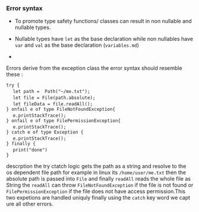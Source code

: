 ### Error syntax
* To promote  type safety  functions/ classes can result in non  nullable and nullable types.

* Nullable types have `let` as the base declaration  while non nullables have `var` and `val` as the base declaration (`variables.md`)

* 


Errors derive from the exception class the error syntax should resemble these :

`try {` <br> 
 &emsp; `let path =  Path("~/me.txt");` <br>
 &emsp; `let file = File(path.absolute);` <br>
  &emsp; `let fileData = file.readAll(); ` <br>
`} onfail e of type FileNotFoundException{` <br>
 &emsp;  `e.printStackTrace();` <br>
`} onfail e of type FilePermissionException{` <br>
 &emsp;  `e.printStackTrace();` <br>
`} catch e of type Exception {`  <br>
&emsp;  `e.printStackTrace();` <br>
`} finally {` <br>
&emsp; `print("done")` <br>
`}`

descrption the  try ctatch logic gets the path as a string and resolve to the os dependent file path for example in linux its `/home/user/me.txt`  then the absolute path is passed into `File` and finally  `readAll` reads the whole file as String the   `readAll` can throw `FileNotFoundException` if the file is not found or `FilePermissionException` if the file does not have access permission.This two expetions are handled uniquly finally using the `catch` key word we capt
ure all other errors.

